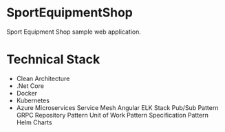 # SportEquipmentShop
Sport Equipment Shop sample web application. 

# Technical Stack

-	Clean Architecture
-	.Net Core
-	Docker
-	Kubernetes
-	Azure
Microservices
Service Mesh
Angular
ELK Stack
Pub/Sub Pattern
GRPC
Repository Pattern
Unit of Work Pattern
Specification Pattern
Helm Charts
